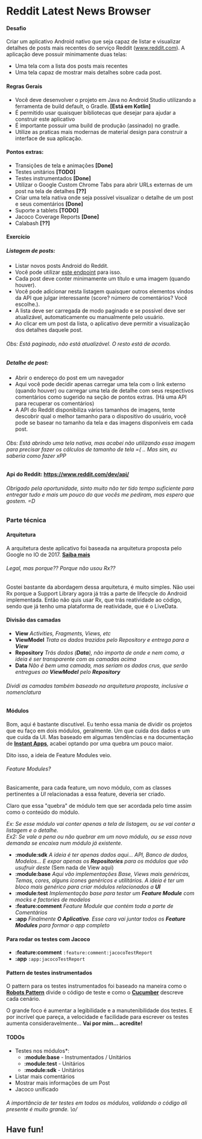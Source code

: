 # Reddit Latest News Browser


#### Desafio

Criar um aplicativo Android nativo que seja capaz de listar e visualizar detalhes de posts mais recentes do serviço Reddit (www.reddit.com). A aplicação deve possuir minimamente duas telas: 
- Uma tela com a lista dos posts mais recentes 
- Uma tela capaz de mostrar mais detalhes sobre cada post.

#### Regras Gerais

- Você deve desenvolver o projeto em Java no Android Studio utilizando a ferramenta de build default, o Gradle. **[Está em Kotlin]**
- É permitido usar quaisquer bibliotecas que desejar para ajudar a construir este aplicativo
- É importante possuir uma build de produção (assinado) no gradle.
- Utilize as praticas mais modernas de material design para construir a interface de sua aplicação.

#### Pontos extras:

- Transições de tela e animações **[Done]**
- Testes unitários **[TODO]**
- Testes instrumentados **[Done]**
- Utilizar o Google Custom Chrome Tabs para abrir URLs externas de um post na tela de detalhes **[??]**
- Criar uma tela nativa onde seja possível visualizar o detalhe de um post e seus comentários **[Done]**
- Suporte a tablets **[TODO]**
- Jacoco Coverage Reports **[Done]**
- Calabash **[??]**

#### Exercício

##### Listagem de posts:

- Listar novos posts Android do Reddit. 
- Você pode utilizar [este endpoint](www.reddit.com/r/Android/new.json) para isso.
- Cada post deve conter minimamente um título e uma imagem (quando houver).
- Você pode adicionar nesta listagem quaisquer outros elementos vindos da API que julgar interessante (score? número de comentários? Você escolhe.).
- A lista deve ser carregada de modo paginado e se possível deve ser atualizável, automaticamente ou manualmente pelo usuário.
- Ao clicar em um post da lista, o aplicativo deve permitir a visualização dos detalhes daquele post.

###### Obs: Está paginado, não está atualizável. O resto está de acordo.

##### Detalhe de post:

- Abrir o endereço do post em um navegador 
- Aqui você pode decidir apenas carregar uma tela com o link externo (quando houver) ou carregar uma tela de detalhe com seus respectivos comentários como sugerido na seção de pontos extras. (Há uma API para recuperar os comentários)
- A API do Reddit disponibiliza vários tamanhos de imagens, tente descobrir qual o melhor tamanho para o dispositivo do usuário, você pode se basear no tamanho da tela e das imagens disponíveis em cada post.

###### Obs: Está abrindo uma tela nativa, mas acabei não utilizando essa imagem para precisar fazer os cálculos de tamanho de tela =( .. Mas sim, eu saberia como fazer xPP

#### Api do Reddit: https://www.reddit.com/dev/api/

###### Obrigado pela oportunidade, sinto muito não ter tido tempo suficiente para entregar tudo e mais um pouco do que vocês me pediram, mas espero que gostem. =D

### Parte técnica

#### Arquitetura
A arquitetura deste aplicativo foi baseada na arquitetura proposta pelo Google no IO de 2017. **[Saiba mais](https://developer.android.com/topic/libraries/architecture/guide.html)**

###### Legal, mas porque?? Porque não usou Rx??
Gostei bastante da abordagem dessa arquitetura, é muito simples.
Não usei Rx porque a Support Library agora já trás a parte de lifecycle do Android implementada. Então não quis usar Rx, que trás reatividade ao código, sendo que já tenho uma plataforma de reatividade, que é o LiveData.

#### Divisão das camadas

 - **View** *Activities, Fragments, Views, etc*
 - **ViewModel** *Trata os dados trazidos pelo Repository e entrega para a **View***
 - **Repository** *Trás dados (**Data**), não importa de onde e nem como, a ideia é ser transparente com as camadas acima*
 - **Data** *Não é bem uma camada, mas seriam os dados crus, que serão entregues ao **ViewModel** pelo **Repository***

###### Dividi as camadas também baseado na arquitetura proposta, inclusive a nomenclatura

#### Módulos

Bom, aqui é bastante discutível. Eu tenho essa mania de dividir os projetos que eu faço em dois módulos, geralmente. Um que cuida dos dados e um que cuida da UI. Mas baseado em algumas tendências e na documentação de **[Instant Apps](https://developer.android.com/topic/instant-apps/index.html)**, acabei optando por uma quebra um pouco maior.

Dito isso, a ideia de Feature Modules veio.
 
###### Feature Modules?
Basicamente, para cada feature, um novo módulo, com as classes pertinentes a *UI* relacionadas a essa feature, deveria ser criado.
 
Claro que essa "quebra" de módulo tem que ser acordada pelo time assim como o conteúdo do módulo.
  
*Ex: Se esse módulo vai conter apenas a tela de listagem, ou se vai conter a listagem e o detalhe.*  
*Ex2: Se vale a pena ou não quebrar em um novo módulo, ou se essa nova demanda se encaixa num módulo já existente.*
 
 - **:module:sdk** *A ideia é ter apenas dados aqui... API, Banco de dados, Modelos... E expor apenas os **Repositories** para os módulos que vão usufruir deste* (Sem nada de View aqui)
 - **:module:base** *Aqui vão implementações Base, Views mais genéricas, Temas, cores, alguns ícones genéricos e utilitários. A ideia é ter um bloco mais genérico para criar módulos relacionados a **UI***
 - **:module:test** *Implementação base para testar um **Feature Module** com mocks e factories de modelos*
 - **:feature:comment** *Feature Module que contém toda a parte de Comentários* 
 - **:app** *Finalmente **O Aplicativo**. Esse cara vai juntar todos os **Feature Modules** para formar o app completo* 

#### Para rodar os testes com Jacoco

 - **:feature:comment** `:feature:comment:jacocoTestReport`
 - **:app** `:app:jacocoTestReport`

#### Pattern de testes instrumentados
O pattern para os testes instrumentados foi baseado na maneira como o **[Robots Pattern](https://academy.realm.io/posts/kau-jake-wharton-testing-robots/)** divide o código de teste e como o **[Cucumber](https://cucumber.io/)** descreve cada cenário.

O grande foco é aumentar a legibilidade e a manutenibilidade dos testes. E por incrível que pareça, a velocidade e facilidade para escrever os testes aumenta consideravelmente... **Vai por mim... acredite!**

#### TODOs
- Testes nos módulos*:
    - **:module:base** - Instrumentados / Unitários
    - **:module:test** - Unitários
    - **:module:sdk** - Unitários
- Listar mais comentários
- Mostrar mais informações de um Post
- Jacoco unificado

###### A importância de ter testes em todos os módulos, validando o código ali presente é muito grande. \o/

## Have fun!